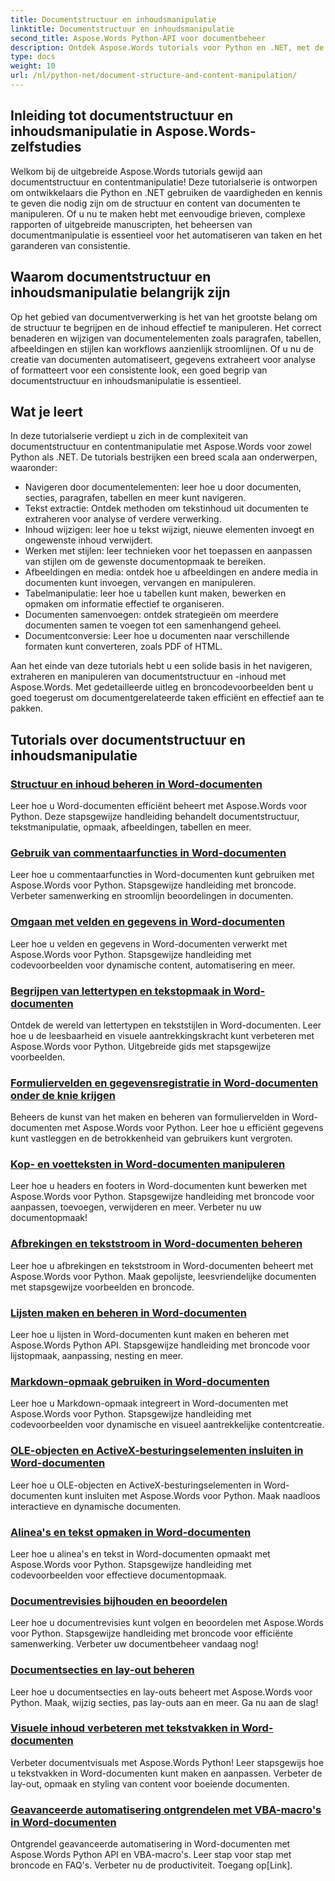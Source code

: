 ```yaml
---
title: Documentstructuur en inhoudsmanipulatie
linktitle: Documentstructuur en inhoudsmanipulatie
second_title: Aspose.Words Python-API voor documentbeheer
description: Ontdek Aspose.Words tutorials voor Python en .NET, met de focus op documentstructuur en contentmanipulatie. Leer hoe u efficiënt door documentelementen navigeert, deze extraheert en wijzigt. Broncodevoorbeelden worden meegeleverd.
type: docs
weight: 10
url: /nl/python-net/document-structure-and-content-manipulation/
---
```


## Inleiding tot documentstructuur en inhoudsmanipulatie in Aspose.Words-zelfstudies

Welkom bij de uitgebreide Aspose.Words tutorials gewijd aan documentstructuur en contentmanipulatie! Deze tutorialserie is ontworpen om ontwikkelaars die Python en .NET gebruiken de vaardigheden en kennis te geven die nodig zijn om de structuur en content van documenten te manipuleren. Of u nu te maken hebt met eenvoudige brieven, complexe rapporten of uitgebreide manuscripten, het beheersen van documentmanipulatie is essentieel voor het automatiseren van taken en het garanderen van consistentie.

## Waarom documentstructuur en inhoudsmanipulatie belangrijk zijn

Op het gebied van documentverwerking is het van het grootste belang om de structuur te begrijpen en de inhoud effectief te manipuleren. Het correct benaderen en wijzigen van documentelementen zoals paragrafen, tabellen, afbeeldingen en stijlen kan workflows aanzienlijk stroomlijnen. Of u nu de creatie van documenten automatiseert, gegevens extraheert voor analyse of formatteert voor een consistente look, een goed begrip van documentstructuur en inhoudsmanipulatie is essentieel.

## Wat je leert

In deze tutorialserie verdiept u zich in de complexiteit van documentstructuur en contentmanipulatie met Aspose.Words voor zowel Python als .NET. De tutorials bestrijken een breed scala aan onderwerpen, waaronder:

- Navigeren door documentelementen: leer hoe u door documenten, secties, paragrafen, tabellen en meer kunt navigeren.
- Tekst extractie: Ontdek methoden om tekstinhoud uit documenten te extraheren voor analyse of verdere verwerking.
- Inhoud wijzigen: leer hoe u tekst wijzigt, nieuwe elementen invoegt en ongewenste inhoud verwijdert.
- Werken met stijlen: leer technieken voor het toepassen en aanpassen van stijlen om de gewenste documentopmaak te bereiken.
- Afbeeldingen en media: ontdek hoe u afbeeldingen en andere media in documenten kunt invoegen, vervangen en manipuleren.
- Tabelmanipulatie: leer hoe u tabellen kunt maken, bewerken en opmaken om informatie effectief te organiseren.
- Documenten samenvoegen: ontdek strategieën om meerdere documenten samen te voegen tot een samenhangend geheel.
- Documentconversie: Leer hoe u documenten naar verschillende formaten kunt converteren, zoals PDF of HTML.

Aan het einde van deze tutorials hebt u een solide basis in het navigeren, extraheren en manipuleren van documentstructuur en -inhoud met Aspose.Words. Met gedetailleerde uitleg en broncodevoorbeelden bent u goed toegerust om documentgerelateerde taken efficiënt en effectief aan te pakken.

## Tutorials over documentstructuur en inhoudsmanipulatie
### [Structuur en inhoud beheren in Word-documenten](./document-structure-content/)
Leer hoe u Word-documenten efficiënt beheert met Aspose.Words voor Python. Deze stapsgewijze handleiding behandelt documentstructuur, tekstmanipulatie, opmaak, afbeeldingen, tabellen en meer. 
### [Gebruik van commentaarfuncties in Word-documenten](./document-comments/)
Leer hoe u commentaarfuncties in Word-documenten kunt gebruiken met Aspose.Words voor Python. Stapsgewijze handleiding met broncode. Verbeter samenwerking en stroomlijn beoordelingen in documenten.
### [Omgaan met velden en gegevens in Word-documenten](./document-fields/)
Leer hoe u velden en gegevens in Word-documenten verwerkt met Aspose.Words voor Python. Stapsgewijze handleiding met codevoorbeelden voor dynamische content, automatisering en meer. 
### [Begrijpen van lettertypen en tekstopmaak in Word-documenten](./document-fonts/)
Ontdek de wereld van lettertypen en tekststijlen in Word-documenten. Leer hoe u de leesbaarheid en visuele aantrekkingskracht kunt verbeteren met Aspose.Words voor Python. Uitgebreide gids met stapsgewijze voorbeelden.
### [Formuliervelden en gegevensregistratie in Word-documenten onder de knie krijgen](./document-form-fields/)
Beheers de kunst van het maken en beheren van formuliervelden in Word-documenten met Aspose.Words voor Python. Leer hoe u efficiënt gegevens kunt vastleggen en de betrokkenheid van gebruikers kunt vergroten. 
### [Kop- en voetteksten in Word-documenten manipuleren](./document-headers-footers/)
Leer hoe u headers en footers in Word-documenten kunt bewerken met Aspose.Words voor Python. Stapsgewijze handleiding met broncode voor aanpassen, toevoegen, verwijderen en meer. Verbeter nu uw documentopmaak!
### [Afbrekingen en tekststroom in Word-documenten beheren](./document-hyphenation/)
Leer hoe u afbrekingen en tekststroom in Word-documenten beheert met Aspose.Words voor Python. Maak gepolijste, leesvriendelijke documenten met stapsgewijze voorbeelden en broncode. 
### [Lijsten maken en beheren in Word-documenten](./document-lists/)
Leer hoe u lijsten in Word-documenten kunt maken en beheren met Aspose.Words Python API. Stapsgewijze handleiding met broncode voor lijstopmaak, aanpassing, nesting en meer. 
### [Markdown-opmaak gebruiken in Word-documenten](./document-markdown/)
Leer hoe u Markdown-opmaak integreert in Word-documenten met Aspose.Words voor Python. Stapsgewijze handleiding met codevoorbeelden voor dynamische en visueel aantrekkelijke contentcreatie. 
### [OLE-objecten en ActiveX-besturingselementen insluiten in Word-documenten](./document-ole-objects-active-x/)
 Leer hoe u OLE-objecten en ActiveX-besturingselementen in Word-documenten kunt insluiten met Aspose.Words voor Python. Maak naadloos interactieve en dynamische documenten.
### [Alinea's en tekst opmaken in Word-documenten](./document-paragraphs/)
Leer hoe u alinea's en tekst in Word-documenten opmaakt met Aspose.Words voor Python. Stapsgewijze handleiding met codevoorbeelden voor effectieve documentopmaak. 
### [Documentrevisies bijhouden en beoordelen](./document-revisions/)
Leer hoe u documentrevisies kunt volgen en beoordelen met Aspose.Words voor Python. Stapsgewijze handleiding met broncode voor efficiënte samenwerking. Verbeter uw documentbeheer vandaag nog!
### [Documentsecties en lay-out beheren](./document-sections/)
Leer hoe u documentsecties en lay-outs beheert met Aspose.Words voor Python. Maak, wijzig secties, pas lay-outs aan en meer. Ga nu aan de slag! 
### [Visuele inhoud verbeteren met tekstvakken in Word-documenten](./document-textboxes/)
Verbeter documentvisuals met Aspose.Words Python! Leer stapsgewijs hoe u tekstvakken in Word-documenten kunt maken en aanpassen. Verbeter de lay-out, opmaak en styling van content voor boeiende documenten.
### [Geavanceerde automatisering ontgrendelen met VBA-macro's in Word-documenten](./document-vba-macros/)
 Ontgrendel geavanceerde automatisering in Word-documenten met Aspose.Words Python API en VBA-macro's. Leer stap voor stap met broncode en FAQ's. Verbeter nu de productiviteit. Toegang op[Link].